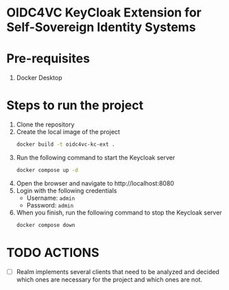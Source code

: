 <h1>OIDC4VC KeyCloak Extension for Self-Sovereign Identity Systems</h1>

# Pre-requisites
1. Docker Desktop

# Steps to run the project

1. Clone the repository
2. Create the local image of the project
    ```bash
    docker build -t oidc4vc-kc-ext .
    ```
3. Run the following command to start the Keycloak server
    ```bash
    docker compose up -d
    ```
4. Open the browser and navigate to http://localhost:8080
5. Login with the following credentials
    - Username: `admin`
    - Password: `admin`
6. When you finish, run the following command to stop the Keycloak server
    ```bash
    docker compose down
    ```

# TODO ACTIONS

- [ ] Realm implements several clients that need to be analyzed and decided which ones are necessary for the project and which ones are not.
